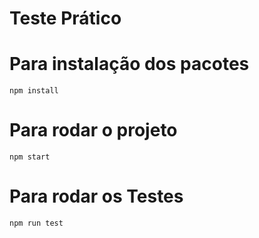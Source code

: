 # Teste Prático

# Para instalação dos pacotes
    npm install

# Para rodar o projeto
    npm start

# Para rodar os Testes
    npm run test

